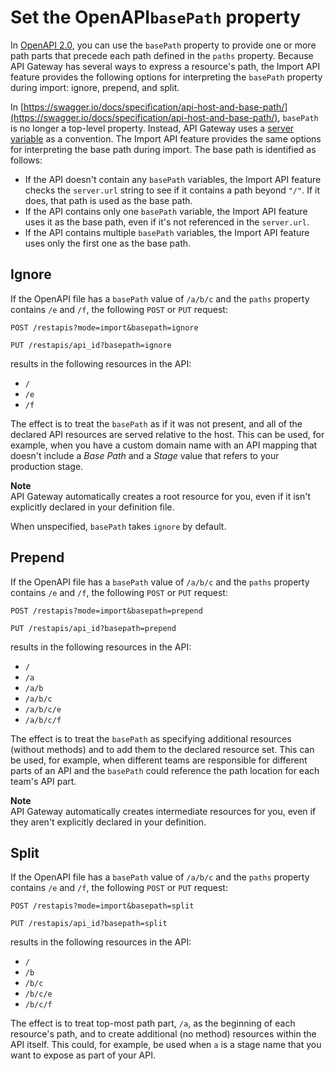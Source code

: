 # Set the OpenAPI`basePath` property<a name="api-gateway-import-api-basePath"></a>

In [OpenAPI 2\.0](https://github.com/OAI/OpenAPI-Specification/blob/master/versions/2.0.md), you can use the `basePath` property to provide one or more path parts that precede each path defined in the `paths` property\. Because API Gateway has several ways to express a resource's path, the Import API feature provides the following options for interpreting the `basePath` property during import: ignore, prepend, and split\.

In [https://swagger.io/docs/specification/api-host-and-base-path/](https://swagger.io/docs/specification/api-host-and-base-path/), `basePath` is no longer a top\-level property\. Instead, API Gateway uses a [server variable](https://github.com/OAI/OpenAPI-Specification/blob/master/versions/3.0.0.md#serverVariableObject) as a convention\. The Import API feature provides the same options for interpreting the base path during import\. The base path is identified as follows:
+ If the API doesn't contain any `basePath` variables, the Import API feature checks the `server.url` string to see if it contains a path beyond `"/"`\. If it does, that path is used as the base path\.
+ If the API contains only one `basePath` variable, the Import API feature uses it as the base path, even if it's not referenced in the `server.url`\.
+ If the API contains multiple `basePath` variables, the Import API feature uses only the first one as the base path\.

## Ignore<a name="api-gateway-import-api-basePath-ignore"></a>

If the OpenAPI file has a `basePath` value of `/a/b/c` and the `paths` property contains `/e` and `/f`, the following `POST` or `PUT` request: 

```
POST /restapis?mode=import&basepath=ignore
```



```
PUT /restapis/api_id?basepath=ignore
```

 results in the following resources in the API: 
+ `/`
+ `/e`
+ `/f`

 The effect is to treat the `basePath` as if it was not present, and all of the declared API resources are served relative to the host\. This can be used, for example, when you have a custom domain name with an API mapping that doesn't include a *Base Path* and a *Stage* value that refers to your production stage\. 

**Note**  
 API Gateway automatically creates a root resource for you, even if it isn't explicitly declared in your definition file\. 

 When unspecified, `basePath` takes `ignore` by default\. 

## Prepend<a name="api-gateway-import-api-basePath-prepend"></a>

 If the OpenAPI file has a `basePath` value of `/a/b/c` and the `paths` property contains `/e` and `/f`, the following `POST` or `PUT` request: 

```
POST /restapis?mode=import&basepath=prepend
```



```
PUT /restapis/api_id?basepath=prepend
```

 results in the following resources in the API: 
+ `/`
+ `/a`
+ `/a/b`
+ `/a/b/c`
+ `/a/b/c/e`
+ `/a/b/c/f`

 The effect is to treat the `basePath` as specifying additional resources \(without methods\) and to add them to the declared resource set\. This can be used, for example, when different teams are responsible for different parts of an API and the `basePath` could reference the path location for each team's API part\. 

**Note**  
 API Gateway automatically creates intermediate resources for you, even if they aren't explicitly declared in your definition\. 

## Split<a name="api-gateway-import-api-basePath-split"></a>

 If the OpenAPI file has a `basePath` value of `/a/b/c` and the `paths` property contains `/e` and `/f`, the following `POST` or `PUT` request: 

```
POST /restapis?mode=import&basepath=split
```



```
PUT /restapis/api_id?basepath=split
```

 results in the following resources in the API: 
+ `/`
+ `/b`
+ `/b/c`
+ `/b/c/e`
+ `/b/c/f`

 The effect is to treat top\-most path part, `/a`, as the beginning of each resource's path, and to create additional \(no method\) resources within the API itself\. This could, for example, be used when `a` is a stage name that you want to expose as part of your API\. 